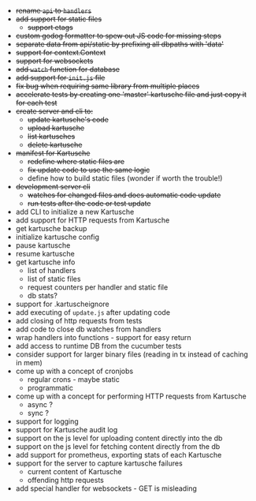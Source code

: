* ~~rename `api` to `handlers`~~
* ~~add support for static files~~
    * ~~support etags~~
* ~~custom godog formatter to spew out JS code for missing steps~~
* ~~separate data from api/static by prefixing all dbpaths with 'data'~~
* ~~support for context.Context~~
* ~~support for websockets~~
* ~~add `watch` function for database~~
* ~~add support for `init.js` file~~
* ~~fix bug when requiring same library from multiple places~~
* ~~accelerate tests by creating one 'master' kartusche file and just copy it for each test~~
* ~~create server and cli to:~~
    * ~~update kartusche's code~~
    * ~~upload kartusche~~
    * ~~list kartusches~~
    * ~~delete kartusche~~
* ~~manifest for Kartusche~~
    * ~~redefine where static files are~~
    * ~~fix update code to use the same logic~~
    * define how to build static files (wonder if worth the trouble!)
* ~~development server cli~~
    * ~~watches for changed files and does automatic code update~~
    * ~~run tests after the code or test update~~
* add CLI to initialize a new Kartusche
* add support for HTTP requests from Kartusche
* get kartusche backup
* initialize kartusche config
* pause kartusche
* resume kartusche
* get kartusche info
    * list of handlers
    * list of static files
    * request counters per handler and static file
    * db stats?
* support for .kartuscheignore
* add executing of `update.js` after updating code
* add closing of http requests from tests
* add code to close db watches from handlers
* wrap handlers into functions - support for easy return
* add access to runtime DB from the cucumber tests
* consider support for larger binary files (reading in tx instead of caching in mem)
* come up with a concept of cronjobs
    * regular crons - maybe static
    * programmatic
* come up with a concept for performing HTTP requests from Kartusche
    * async ?
    * sync ?
* support for logging
* support for Kartusche audit log
* support on the js level for uploading content directly into the db
* support on the js level for fetching content directly from the db
* add support for prometheus, exporting stats of each Kartusche
* support for the server to capture kartusche failures
    * current content of Kartusche
    * offending http requests
* add special handler for websockets - GET is misleading

